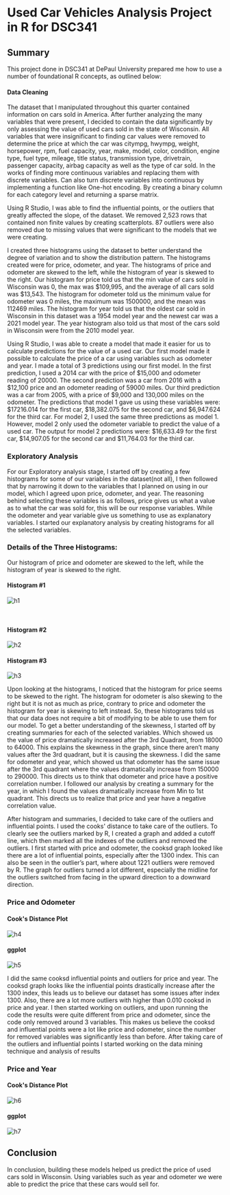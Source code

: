 # Used Car Vehicles Analysis Project in R for DSC341

## Summary

This project  done in DSC341 at DePaul University prepared me how to use a number of foundational R concepts, as outlined below:

#### Data Cleaning
<p>
The dataset that I manipulated throughout this quarter contained information on cars sold in America. After further analyzing the many variables that were present, I decided to contain the data significantly by only assessing the value of used cars sold in the state of Wisconsin. All variables that were insignificant to finding car values were removed to determine the price at which the car was citympg, hwympg, weight, horsepower, rpm, fuel capacity, year, make, model, color, condition, engine type, fuel type, mileage, title status, transmission type, drivetrain, passenger capacity, airbag capacity as well as the type of car sold. In the works of finding more continuous variables and replacing them with discrete variables. Can also turn discrete variables into continuous by implementing a function like One-hot encoding. By creating a binary column for each category level and returning a sparse matrix.

</p>

<p>
  Using R Studio, I was able to find the influential points, or the outliers that greatly affected the slope, of the dataset. We removed 2,523 rows that contained non finite values by creating scatterplots. 87 outliers were also removed due to missing values that were significant to the models that we were creating. 
 </p>
 <p>
I created three histograms using the dataset to better understand the degree of variation and to show the distribution pattern. The histograms created were for price, odometer, and year. The histograms of price and odometer are skewed to the left, while the histogram of year is skewed to the right. Our histogram for price told us that the min value of cars sold in Wisconsin was 0, the max was $109,995, and the average of all cars sold was $13,543. The histogram for odometer told us the minimum value for odometer was 0 miles, the maximum was 1500000, and the mean was 112469 miles. The histogram for year told us that the oldest car sold in Wisconsin in this dataset was a 1954 model year and the newest car was a 2021 model year. The year histogram also told us that most of the cars sold in Wisconsin were from the 2010 model year.
 </p>
 <p>
Using R Studio, I was able to create a model that made it easier for us to calculate predictions for the value of a used car. Our first model made it possible to calculate the price of a car using variables such as odometer and year. I made a total of 3 predictions using our first model. In the first prediction, I used a 2014 car with the price of $15,000 and odometer reading of 20000. The second prediction was a car from 2016 with a $12,100 price and an odometer reading of 59000 miles. Our third prediction was a car from 2005, with a price of $9,000 and 130,000 miles on the odometer. The predictions that model 1 gave us using these variables were: $17216.014 for the first car, $18,382.075 for the second car, and $6,947.624 for the third car. For model 2, I used the same three predictions as model 1. However, model 2 only used the odometer variable to predict the value of a used car. The output for model 2 predictions were: $16,633.49 for the first car, $14,907.05 for the second car and $11,764.03 for the third car. 
 
  </p>

### Exploratory Analysis

<p>
For our Exploratory analysis stage, I started off by creating a few histograms for some of our variables in the dataset(not all), I then followed that by narrowing it down to the variables that I planned on using in our model, which I agreed upon price, odometer, and year. The reasoning behind selecting these variables is as follows, price gives us what a value as to what the car was sold for, this will be our response variables. While the odometer and year variable give us something to use as explanatory variables. I started our explanatory analysis by creating histograms for all the selected variables.

### <b>Details of the Three Histograms: </b>

Our histogram of price and odometer are skewed to the left, while the histogram of year is skewed to the right. 

#### Histogram #1 

![h1](https://i.ibb.co/gWxwQDX/Screenshot-2022-02-15-at-10-40-32-PM.png)

<br>

#### Histogram #2

![h2](https://i.ibb.co/Ht9f4QH/Screenshot-2022-02-15-at-10-41-39-PM.png)

#### Histogram #3

![h3](https://i.ibb.co/Bybq8Zq/Screenshot-2022-02-15-at-10-42-32-PM.png)

</p>

<p>
  Upon looking at the histograms, I noticed that the histogram for price seems to be skewed to the right. The histogram for odometer is also skewing to the right but it is not as much as price, contrary to price and odometer the histogram for year is skewing to left instead. So, these histograms told us that our data does not require a bit of modifying to be able to use them for our model. To get a better understanding of the skewness, I started off by creating summaries for each of the selected variables. Which showed us the value of price dramatically increased after the 3rd Quadrant, from 18000 to 64000. This explains the skewness in the graph, since there aren’t many values after the 3rd quadrant, but it is causing the skewness. I did the same for odometer and year, which showed us that odometer has the same issue after the 3rd quadrant where the values dramatically increase from 150000 to 290000. This directs us to think that odometer and price have a positive correlation number. I followed our analysis by creating a summary for the year, in which I found the values dramatically increase from Min to 1st quadrant. This directs us to realize that price and year have a negative correlation value.
 </p>
 
 <p>
  After histogram and summaries, I decided to take care of the outliers and influential points. I used the cooks' distance to take care of the outliers. To clearly see the outliers marked by R, I created a graph and added a cutoff line, which then marked all the indexes of the outliers and removed the outliers. I first started with price and odometer, the cooksd graph looked like there are a lot of influential points, especially after the 1300 index. This can also be seen in the outlier’s part, where about 1221 outliers were removed by R. The graph for outliers turned a lot different, especially the midline for the outliers switched from facing in the upward direction to a downward direction.
  </p>
  
  ### Price and Odometer 
  
  #### Cook's Distance Plot

![h4](https://i.ibb.co/ZLSf2Fc/Screenshot-2022-02-15-at-10-13-10-PM.png)

#### ggplot
![h5](https://i.ibb.co/4J28dJm/Screenshot-2022-02-15-at-10-34-21-PM.png)

<p>
  I did the same cooksd influential points and outliers for price and year. The cooksd graph looks like the influential points drastically increase after the 1300 index, this leads us to believe our dataset has some issues after index 1300. Also, there are a lot more outliers with higher than 0.010 cooksd in price and year. I then started working on outliers, and upon running the code the results were quite different from price and odometer, since the code only removed around 3 variables. This makes us believe the cooksd and influential points were a lot like price and odometer, since the number for removed variables was significantly less than before. After taking care of the outliers and influential points I started working on the data mining technique and analysis of results
  </p>
  
### Price and Year

  
  #### Cook's Distance Plot
  ![h6](https://i.ibb.co/zQMh57R/Screenshot-2022-02-15-at-10-37-29-PM.png)
  
  #### ggplot
![h7](https://i.ibb.co/zFntqtK/Screenshot-2022-02-15-at-10-38-22-PM.png)

## Conclusion
In conclusion, building these models helped us predict the price of used cars sold in Wisconsin. Using variables such as year and odometer we were able to predict the price that these cars would sell for. 
